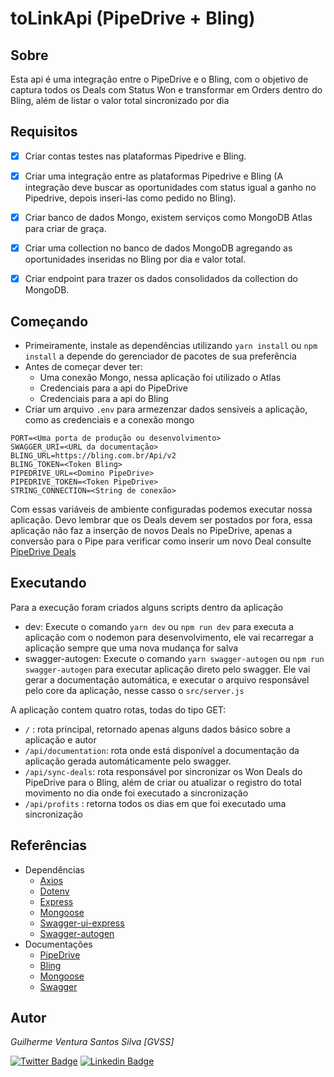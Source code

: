 # toLinkApi (PipeDrive + Bling)

## Sobre
Esta api é uma integração entre o PipeDrive e o Bling, com o objetivo de captura todos os Deals com Status Won e transformar em Orders dentro do Bling, além de listar o valor total sincronizado por dia
<br>

## Requisitos
- [x] Criar contas testes nas plataformas Pipedrive e Bling.

- [x] Criar uma integração entre as plataformas Pipedrive e Bling (A integração deve buscar as oportunidades com status igual a ganho no Pipedrive, depois inseri-las como pedido no Bling).

- [x] Criar banco de dados Mongo, existem serviços como MongoDB Atlas para criar de graça.

- [x] Criar uma collection no banco de dados MongoDB agregando as oportunidades inseridas no Bling por dia e valor total.

- [x] Criar endpoint para trazer os dados consolidados da collection do MongoDB.

## Começando
- Primeiramente, instale as dependências utilizando ```yarn install``` ou ```npm install``` a depende do gerenciador de pacotes de sua preferência
- Antes de começar dever ter:
    - Uma conexão Mongo, nessa aplicação foi utilizado o Atlas
    - Credenciais para a api do PipeDrive
    - Credenciais para a api do Bling
- Criar um arquivo ```.env``` para armezenzar dados sensiveis a aplicação, como as credenciais e a conexão mongo
```.env
PORT=<Uma porta de produção ou desenvolvimento>
SWAGGER_URI=<URL da documentação>
BLING_URL=https://bling.com.br/Api/v2
BLING_TOKEN=<Token Bling>
PIPEDRIVE_URL=<Domino PipeDrive>
PIPEDRIVE_TOKEN=<Token PipeDrive>
STRING_CONNECTION=<String de conexão>
```
Com essas variáveis de ambiente configuradas podemos executar nossa aplicação. Devo lembrar que os Deals devem ser postados por fora, essa aplicação não faz a inserção de novos Deals no PipeDrive, apenas a conversão para o Pipe
para verificar como inserir um novo Deal consulte [PipeDrive Deals](https://pipedrive.readme.io/docs/creating-a-deal)

## Executando
Para a execução foram criados alguns scripts dentro da aplicação
- dev: Execute  o comando ```yarn dev``` ou ```npm run dev``` para executa a aplicação com o nodemon para desenvolvimento, ele vai recarregar a aplicação sempre que uma nova mudança for salva
- swagger-autogen: Execute o comando ```yarn swagger-autogen``` ou ```npm run swagger-autogen``` para executar aplicação direto pelo swagger. Ele vai gerar a documentação automática, e executar o arquivo responsável pelo core da aplicação, nesse casso o ```src/server.js```

A aplicação contem quatro rotas, todas do tipo GET:
- ```/``` : rota principal, retornado apenas alguns dados básico sobre a aplicação e autor
- ```/api/documentation```: rota onde está disponível a documentação da aplicação gerada automáticamente pelo swagger.
- ```/api/sync-deals```: rota responsável por sincronizar os Won Deals do PipeDrive para o Bling, além de criar ou atualizar o registro do total movimento no dia onde foi executado a sincronização
- ```/api/profits``` : retorna todos os dias em que foi executado uma sincronização

## Referências
* Dependências
    * [Axios](https://www.npmjs.com/package/axios)
    * [Dotenv](https://www.npmjs.com/package/dotenv)
    * [Express](https://www.npmjs.com/package/express)
    * [Mongoose](https://www.npmjs.com/package/mongoose)
    * [Swagger-ui-express](https://www.npmjs.com/package/swagger-ui-express) 
    * [Swagger-autogen](https://www.npmjs.com/package/swagger-autogen)
* Documentações
    * [PipeDrive](https://developers.pipedrive.com/docs/api/v1/)
    * [Bling](https://ajuda.bling.com.br/hc/pt-br/categories/360002186394-API-para-Desenvolvedores)
    * [Mongoose](https://mongoosejs.com/docs/guide.html)
    * [Swagger](https://swagger.io/docs/)

## Autor
*Guilherme Ventura Santos Silva [GVSS]*

[![Twitter Badge](https://img.shields.io/badge/-@gventura_ss-6633cc?style=flat-square&labelColor=000000&logo=twitter&logoColor=white&link=https://twitter.com/gventura_ss)](https://twitter.com/gventura_ss) [![Linkedin Badge](https://img.shields.io/badge/-Guilherme%20Ventura-6633cc?style=flat-square&logo=Linkedin&logoColor=black&link=https://www.linkedin.com/in/guilherme-ventura-703612150/)](https://www.linkedin.com/in/gvssilva/)
